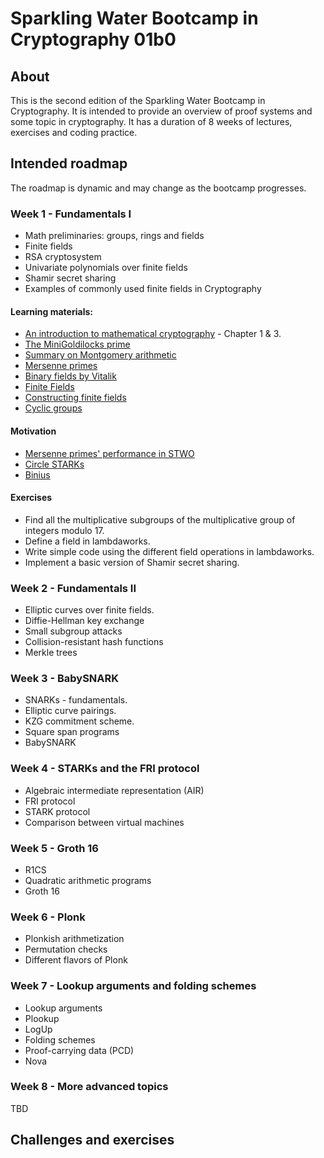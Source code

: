 # Sparkling Water Bootcamp in Cryptography 01b0

## About

This is the second edition of the Sparkling Water Bootcamp in Cryptography. It is intended to provide an overview of proof systems and some topic in cryptography. It has a duration of 8 weeks of lectures, exercises and coding practice.

## Intended roadmap

The roadmap is dynamic and may change as the bootcamp progresses.

### Week 1 - Fundamentals I

- Math preliminaries: groups, rings and fields
- Finite fields
- RSA cryptosystem
- Univariate polynomials over finite fields
- Shamir secret sharing
- Examples of commonly used finite fields in Cryptography

#### Learning materials:

- [An introduction to mathematical cryptography](https://books.google.com.ar/books/about/An_Introduction_to_Mathematical_Cryptogr.html?id=BHuTQgAACAAJ&source=kp_book_description&redir_esc=y) - Chapter 1 & 3.
- [The MiniGoldilocks prime](https://xn--2-umb.com/22/goldilocks/)
- [Summary on Montgomery arithmetic](https://eprint.iacr.org/2017/1057.pdf)
- [Mersenne primes](https://eprint.iacr.org/2023/824.pdf)
- [Binary fields by Vitalik](https://vitalik.eth.limo/general/2024/04/29/binius.html)
- [Finite Fields](https://www.youtube.com/watch?v=MAhmV_omOwA&list=PLFX2cij7c2PynTNWDBzmzaD6ij170ILbQ&index=8)
- [Constructing finite fields](https://www.youtube.com/watch?v=JPiXFn9WA5Y&list=PLFX2cij7c2PynTNWDBzmzaD6ij170ILbQ&index=6)
- [Cyclic groups](https://www.youtube.com/watch?v=UIhhs38IAGM&list=PLFX2cij7c2PynTNWDBzmzaD6ij170ILbQ&index=3)

#### Motivation

- [Mersenne primes' performance in STWO](https://www.youtube.com/watch?v=_eha0QqAbIA)
- [Circle STARKs](https://www.youtube.com/watch?v=NAhLYMysSdk&list=PLj80z0cJm8QFy2umHqu77a8dbZSqpSH54&index=17)
- [Binius](https://www.youtube.com/watch?v=rgRWcWOll0w&list=PLj80z0cJm8QFy2umHqu77a8dbZSqpSH54&index=4)

#### Exercises

- Find all the multiplicative subgroups of the multiplicative group of integers modulo 17.
- Define a field in lambdaworks.
- Write simple code using the different field operations in lambdaworks.
- Implement a basic version of Shamir secret sharing.

### Week 2 - Fundamentals II

- Elliptic curves over finite fields.
- Diffie-Hellman key exchange
- Small subgroup attacks
- Collision-resistant hash functions
- Merkle trees

### Week 3 - BabySNARK

- SNARKs - fundamentals.
- Elliptic curve pairings.
- KZG commitment scheme.
- Square span programs
- BabySNARK

### Week 4 - STARKs and the FRI protocol

- Algebraic intermediate representation (AIR)
- FRI protocol
- STARK protocol
- Comparison between virtual machines

### Week 5 - Groth 16

- R1CS
- Quadratic arithmetic programs
- Groth 16

### Week 6 - Plonk

- Plonkish arithmetization
- Permutation checks
- Different flavors of Plonk

### Week 7 - Lookup arguments and folding schemes

- Lookup arguments
- Plookup
- LogUp
- Folding schemes
- Proof-carrying data (PCD)
- Nova

### Week 8 - More advanced topics

TBD

## Challenges and exercises

